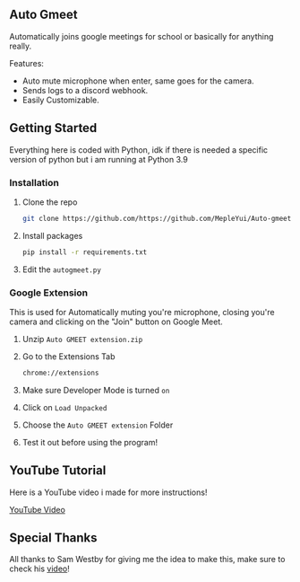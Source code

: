 <!-- Auto Gmeet -->
## Auto Gmeet
Automatically joins google meetings for school or basically for anything really.

Features:
* Auto mute microphone when enter, same goes for the camera.
* Sends logs to a discord webhook.
* Easily Customizable.


<!-- GETTING STARTED -->
## Getting Started

Everything here is coded with Python, idk if there is needed a specific version of python but i am running at Python 3.9

### Installation

1. Clone the repo
   ```sh
   git clone https://github.com/https://github.com/MepleYui/Auto-gmeet
   ```
2. Install packages
   ```sh
   pip install -r requirements.txt
   ```
3. Edit the `autogmeet.py`

### Google Extension

This is used for Automatically muting you're microphone, closing you're camera and clicking on the "Join" button on Google Meet.

1. Unzip `Auto GMEET extension.zip`

2. Go to the Extensions Tab
   ```sh
   chrome://extensions
   ```
3. Make sure Developer Mode is turned `on`

4. Click on `Load Unpacked`

5. Choose the `Auto GMEET extension` Folder

6. Test it out before using the program!

<!-- YouTube Tutorial -->
## YouTube Tutorial

Here is a YouTube video i made for more instructions!

[YouTube Video](https://example.com)

<!-- Special Thanks -->
## Special Thanks

All thanks to Sam Westby for giving me the idea to make this, make sure to check his [video](https://www.youtube.com/watch?v=4cDYF0F4VsI)!
